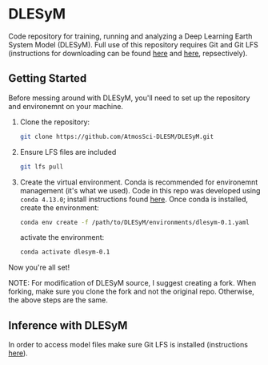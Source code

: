 # DLESyM
Code repository for training, running and analyzing a Deep Learning Earth System Model (DLESyM). Full use of this repository requires Git and Git LFS (instructions for downloading can be found [here](https://github.com/git-guides/install-git) and [here](https://docs.github.com/en/repositories/working-with-files/managing-large-files/installing-git-large-file-storage), repsectively). 

## Getting Started
Before messing around with DLESyM, you'll need to set up the repository and environemnt on your machine.

1.  Clone the repository:
    ```sh
    git clone https://github.com/AtmosSci-DLESM/DLESyM.git
    ```

2. Ensure LFS files are included
    ```sh
    git lfs pull
    ```

3. Create the virtual environment. Conda is recommended for environemnt management (it's what we used). Code in this repo was developed using `conda 4.13.0`; install instructions found [here](https://docs.anaconda.com/miniconda/). Once conda is installed, create the environment: 
    ```sh
    conda env create -f /path/to/DLESyM/environments/dlesym-0.1.yaml
    ```
    activate the environment: 
    ```sh
    conda activate dlesym-0.1
    ```

Now you're all set! 

NOTE: For modification of DLESyM source, I suggest creating a fork. When forking, make sure you clone the fork and not the original repo. Otherwise, the above steps are the same. 

## Inference with DLESyM
In order to access model files make sure Git LFS is installed (instructions [here](https://git-lfs.github.com/)). 